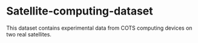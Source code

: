# Satellite-computing-dataset
This dataset contains experimental data from COTS computing devices on two real satellites.
